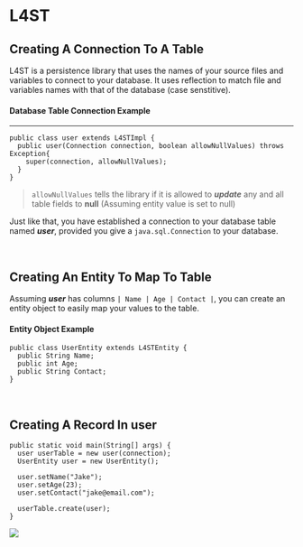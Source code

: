 # L4ST
## Creating A Connection To A Table
L4ST is a persistence library that uses the names of your source files and variables to connect to your database. It 
uses reflection to match file and variables names with that of the database (case senstitive).

#### Database Table Connection Example
---
>
```
public class user extends L4STImpl {
  public user(Connection connection, boolean allowNullValues) throws Exception{
    super(connection, allowNullValues);
  }
}
```
> `allowNullValues` tells the library if it is allowed to *__update__* any and all table fields to **null**
(Assuming entity value is set to null)
>
Just like that, you have established a connection to your database table named **_user_**, 
provided you give a `java.sql.Connection` to your database. 

<br>

## Creating An Entity To Map To Table
Assuming **_user_** has columns `| Name | Age | Contact |`, you 
can create an entity object to easily map your values to the table. 

#### Entity Object Example
```
public class UserEntity extends L4STEntity {
  public String Name;
  public int Age;
  public String Contact;
}
```
<br>

## Creating A Record In **user**
```
public static void main(String[] args) {
  user userTable = new user(connection);
  UserEntity user = new UserEntity();
  
  user.setName("Jake");
  user.setAge(23);
  user.setContact("jake@email.com");
  
  userTable.create(user);
}
```
[![](https://jitpack.io/v/melmogama/L4ST.svg)](https://jitpack.io/#melmogama/L4ST)
